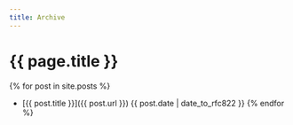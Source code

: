 ```yaml
---
title: Archive
---
```


# {{ page.title }}
{% for post in site.posts %}
- [{{ post.title }}]({{ post.url }}) {{ post.date | date_to_rfc822 }}
{% endfor %}